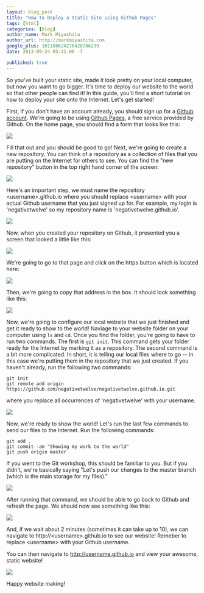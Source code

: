 ```yaml
---
layout: blog_post
title: "How to Deploy a Static Site using Github Pages"
tags: [html]
categories: [blog]
author_name: Mark Miyashita
author_url: http://markmiyashita.com
google_plus: 101180624276428786239
date: 2013-09-24 03:41:00 -7

published: true
---
```


<!--start-->
So you've built your static site, made it look pretty on your local computer, but now you want to go bigger. It's time to deploy our website to the world so that other people can find it! In this guide, you'll find a short tutorial on how to deploy your site onto the Internet. Let's get started!
<!--end-->

First, if you don't have an account already, you should sign up for a [Github account](http://github.com). We're going to be using [Github Pages](http://pages.github.com/), a free service provided by Github. On the home page, you should find a form that looks like this:

<img src="/assets/images/github_pages/github_homepage.jpg" class="img-border">

Fill that out and you should be good to go! Next, we're going to create a new repository. You can think of a repository as a collection of files that you are putting on the Internet for others to see. You can find the "new repository" button in the top right hand corner of the screen:

<img src="/assets/images/github_pages/create_repo.png" class="img-border">

Here's an important step, we must name the repository \<username\>.github.io where you should replace \<username\> with your actual Github username that you just signed up for. For example, my login is 'negativetwelve' so my repository name is 'negativetwelve.github.io'.

<img src="/assets/images/github_pages/name_repo.png" class="img-border">

Now, when you created your repository on Github, it presented you a screen that looked a little like this:

<img src="/assets/images/github_pages/copy_remote.png" class="img-border">

We're going to go to that page and click on the https button which is located here:

<img src="/assets/images/github_pages/copy_remote_highlighted.png" class="img-border">

Then, we're going to copy that address in the box. It should look something like this:

<img src="/assets/images/github_pages/copy_address.png" class="img-border">

Now, we're going to configure our local website that we just finished and get it ready to show to the world! Naviage to your website folder on your computer using `ls` and `cd`. Once you find the folder, you're going to have to run two commands. The first is `git init`. This command gets your folder ready for the Internet by marking it as a repository. The second command is a bit more complicated. In short, it is telling our local files where to go -- in this case we're putting them in the repository that we just created. If you haven't already, run the following two commands:

    git init
    git remote add origin https://github.com/negativetwelve/negativetwelve.github.io.git

where you replace all occurrences of 'negativetwelve' with your username.

<img src="/assets/images/github_pages/add_remote.png" class="img-border">

Now, we're ready to show the world! Let's run the last few commands to send our files to the Internet. Run the following commands:

    git add .
    git commit -am "Showing my work to the world"
    git push origin master

If you went to the Git workshop, this should be familiar to you. But if you didn't, we're basically saying "Let's push our changes to the master branch (which is the main storage for my files)."

<img src="/assets/images/github_pages/push_to_master.png" class="img-border">

After running that command, we should be able to go back to Github and refresh the page. We should now see something like this:

<img src="/assets/images/github_pages/see_the_repo.png" class="img-border">

And, if we wait about 2 minutes (sometimes it can take up to 10), we can navigate to http://\<username\>.github.io to see our website! Remeber to replace \<username\> with your Github username.

You can then navigate to http://username.github.io and view your awesome, static website!

<img src="/assets/images/github_pages/see_the_result.png" class="img-border">

Happy website making!

